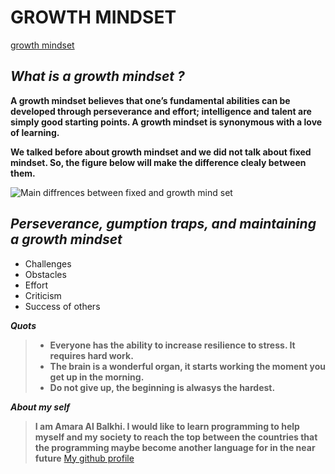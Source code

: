 
   # GROWTH MINDSET

 [growth mindset](https://www.atlassian.com/blog/inside-atlassian/growth-mindset)

## ***What is a growth mindset ?***

**A growth mindset believes that one’s fundamental abilities can be developed through perseverance and effort; intelligence and talent are simply good starting points. A growth mindset is synonymous with a love of learning.**

**We talked before about growth mindset and we did not talk about fixed mindset. So, the figure below will make the difference clealy between them.**

![Main diffrences between fixed and growth mind set](https://3kllhk1ibq34qk6sp3bhtox1-wpengine.netdna-ssl.com/wp-content/uploads/NewGrowthMindset2.png)

## ***Perseverance, gumption traps, and maintaining a growth mindset***

- Challenges
- Obstacles
- Effort
- Criticism
-  Success of others

***Quots***
> - **Everyone has the ability to increase resilience to stress. It requires hard work.**
> - **The brain is a wonderful organ, it starts working the moment you get up in the morning.**
> - **Do not give up, the beginning is alwasys the hardest.**

***About my self***
> **I am Amara Al Balkhi. I would like to learn programming to help myself and my society to 
reach the top between the countries that the programming maybe become another language for in the near future**
[My github profile](https://github.com/Amara994)
